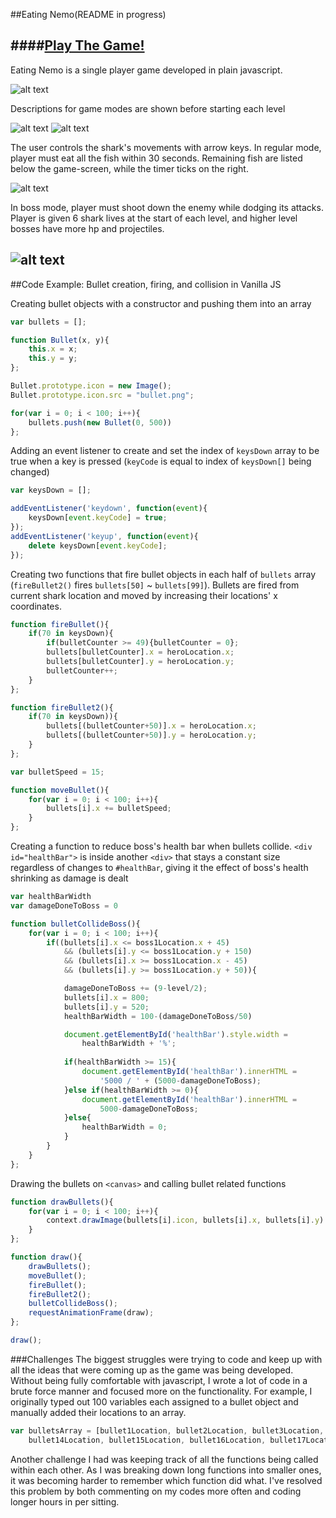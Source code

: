 ##Eating Nemo(README in progress)

####[Play The Game!](http://pauldkang.com/nemo/)
---

Eating Nemo is a single player game developed in plain javascript.

![alt text](./screenshot-game.png)

Descriptions for game modes are shown before starting each level

![alt text](./screenshot-level1.png) ![alt text](./screenshot-level2.png)

The user controls the shark's movements with arrow keys. In regular mode, player must eat all the fish within 30 seconds. Remaining fish are listed below the game-screen, while the timer ticks on the right.

![alt text](./screenshot-gameplay.png)

In boss mode, player must shoot down the enemy while dodging its attacks. Player is given 6 shark lives at the start of each level, and higher level bosses have more hp and projectiles.

![alt text](./screenshot-bosslevel.png)
---
##Code Example: Bullet creation, firing, and collision in Vanilla JS

Creating bullet objects with a constructor and pushing them into an array
```javascript
var bullets = [];

function Bullet(x, y){
	this.x = x;
	this.y = y;
};

Bullet.prototype.icon = new Image();
Bullet.prototype.icon.src = "bullet.png";

for(var i = 0; i < 100; i++){
	bullets.push(new Bullet(0, 500))
};
```

Adding an event listener to create and set the index of ```keysDown``` array to be true when a key is pressed (```keyCode``` is equal to index of ```keysDown[]``` being changed) 
```javascript
var keysDown = [];

addEventListener('keydown', function(event){
	keysDown[event.keyCode] = true;
});
addEventListener('keyup', function(event){
	delete keysDown[event.keyCode];
});
```

Creating two functions that fire bullet objects in each half of ```bullets``` array (```fireBullet2()``` fires ```bullets[50]``` ~ ```bullets[99]```). Bullets are fired from current shark location and moved by increasing their locations' x coordinates.
```javascript
function fireBullet(){
	if(70 in keysDown){
		if(bulletCounter >= 49){bulletCounter = 0};
		bullets[bulletCounter].x = heroLocation.x;
		bullets[bulletCounter].y = heroLocation.y;
		bulletCounter++;
	}
};

function fireBullet2(){
	if(70 in keysDown)){
		bullets[(bulletCounter+50)].x = heroLocation.x;
		bullets[(bulletCounter+50)].y = heroLocation.y;
	}
};

var bulletSpeed = 15;

function moveBullet(){
	for(var i = 0; i < 100; i++){
		bullets[i].x += bulletSpeed;
	}
};
```

Creating a function to reduce boss's health bar when bullets collide.
```<div id="healthBar">``` is inside another ```<div>``` that stays a constant size regardless of changes to ```#healthBar```, giving it the effect of boss's health shrinking as damage is dealt
```javascript
var healthBarWidth
var damageDoneToBoss = 0

function bulletCollideBoss(){
	for(var i = 0; i < 100; i++){
		if((bullets[i].x <= boss1Location.x + 45) 
			&& (bullets[i].y <= boss1Location.y + 150)
			&& (bullets[i].x >= boss1Location.x - 45)
			&& (bullets[i].y >= boss1Location.y + 50)){

			damageDoneToBoss += (9-level/2);
			bullets[i].x = 800;
			bullets[i].y = 520;
			healthBarWidth = 100-(damageDoneToBoss/50)

			document.getElementById('healthBar').style.width = 
				healthBarWidth + '%';
			
			if(healthBarWidth >= 15){
				document.getElementById('healthBar').innerHTML = 
					'5000 / ' + (5000-damageDoneToBoss);
			}else if(healthBarWidth >= 0){
				document.getElementById('healthBar').innerHTML = 		
					5000-damageDoneToBoss;
			}else{
				healthBarWidth = 0;
			}
		}
	}
};
```

Drawing the bullets on ```<canvas>``` and calling bullet related functions
```javascript
function drawBullets(){
	for(var i = 0; i < 100; i++){
		context.drawImage(bullets[i].icon, bullets[i].x, bullets[i].y)
	}
};

function draw(){
	drawBullets();
	moveBullet();
	fireBullet();
	fireBullet2();
	bulletCollideBoss();
	requestAnimationFrame(draw);
};

draw();
```

###Challenges
The biggest struggles were trying to code and keep up with all the ideas that were coming up as the game was being developed. Without being fully comfortable with javascript, I wrote a lot of code in a brute force manner and focused more on the functionality. For example, I originally typed out 100 variables each assigned to a bullet object and manually added their locations to an array.
```javascript 
var bulletsArray = [bullet1Location, bullet2Location, bullet3Location, bullet4Location, bullet5Location, bullet6Location, bullet7Location, bullet8Location, bullet9Location, bullet10Location, bullet11Location, bullet12Location, bullet13Location, 
    bullet14Location, bullet15Location, bullet16Location, bullet17Location, bullet18Location, bullet19Location, bullet20Location, bullet21Location, bullet22Location, bullet23Location, bullet24Location, bullet25Location, bullet26Location, bullet27Location
```
Another challenge I had was keeping track of all the functions being called within each other. As I was breaking down long functions into smaller ones, it was becoming harder to remember which function did what. I've resolved this problem by both commenting on my codes more often and coding longer hours in per sitting.